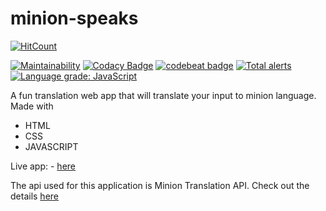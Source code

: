 # minion-speaks
  [![HitCount](http://hits.dwyl.com/pnchinmay/animated-sniffle.svg?style=flat-square)](http://hits.dwyl.com/pnchinmay/animated-sniffle)
  
  [![Maintainability](https://api.codeclimate.com/v1/badges/b4f2c1df19e6832a3cfc/maintainability)](https://codeclimate.com/github/pnchinmay/animated-sniffle/maintainability)
  [![Codacy Badge](https://app.codacy.com/project/badge/Grade/26bee29573de41bd92aac522caccc6da)](https://www.codacy.com/gh/pnchinmay/animated-sniffle/dashboard?utm_source=github.com&amp;utm_medium=referral&amp;utm_content=pnchinmay/animated-sniffle&amp;utm_campaign=Badge_Grade)
  [![codebeat badge](https://codebeat.co/badges/f6c1f848-1620-42f3-a483-0eec595568af)](https://codebeat.co/projects/github-com-pnchinmay-animated-sniffle-master)
  [![Total alerts](https://img.shields.io/lgtm/alerts/g/pnchinmay/animated-sniffle.svg?logo=lgtm&logoWidth=18)](https://lgtm.com/projects/g/pnchinmay/animated-sniffle/alerts/)
  [![Language grade: JavaScript](https://img.shields.io/lgtm/grade/javascript/g/pnchinmay/animated-sniffle.svg?logo=lgtm&logoWidth=18)](https://lgtm.com/projects/g/pnchinmay/animated-sniffle/context:javascript)
  
  
A fun translation web app that will translate your input to minion language. 
Made with

 - HTML
 - CSS
 - JAVASCRIPT

Live app: - [here](https://pnchinmay-minion-speaks.netlify.app/)

The api used for this application is Minion Translation API.
Check out the details [here](https://funtranslations.com/api/minion)
